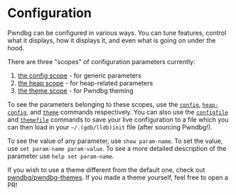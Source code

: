 # Configuration

Pwndbg can be configured in various ways. You can tune features, control what it displays, how it displays it, and even what is going on under the hood.

There are three "scopes" of configuration parameters currently:

1. [the config scope](./config.md) - for generic parameters
2. [the heap scope](./heap.md) - for heap-related parameters
3. [the theme scope](./theme.md) - for Pwndbg theming

To see the parameters belonging to these scopes, use the [`config`](../commands/pwndbg/config.md), [`heap-config`](../commands/pwndbg/heap-config.md), and [`theme`](../commands/pwndbg/theme.md) commands respectively. You can also use the [`configfile`](../commands/pwndbg/configfile.md) and [`themefile`](../commands/pwndbg/themefile.md) commands to save your live configuration to a file which you can then load in your `~/.(gdb/lldb)init` file (after sourcing Pwndbg!).

To see the value of any parameter, use `show param-name`. To set the value, use `set param-name param-value`. To see a more detailed description of the parameter use `help set param-name`.

If you wish to use a theme different from the default one, check out [pwndbg/pwndbg-themes](https://github.com/pwndbg/pwndbg-themes). If you made a theme yourself, feel free to open a PR!
